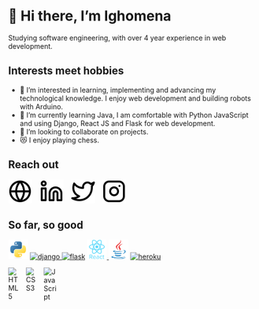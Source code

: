 # 👋 Hi there, I’m Ighomena
Studying software engineering, with over 4 year experience in web development.

## Interests meet hobbies
- 👀 I’m interested in learning, implementing and advancing my technological knowledge. I enjoy web development and building robots with Arduino.
- 🌱 I’m currently learning Java, I am comfortable with Python JavaScript and using Django, React JS and Flask for web development.
- 👯 I’m looking to collaborate on projects.
- 😻 I enjoy playing chess.

## Reach out
[![porfolio](./img/web.svg)](https://ighomena.me)
&nbsp;&nbsp;
[![linkedin](./img/linkedin.svg)](https://www.linkedin.com/in/ighomena-daniel-odebala-a22811203/)
&nbsp;&nbsp;
[![twitter](./img/twitter.svg)](https://twitter.com/_ighomena_)
&nbsp;&nbsp;
[![instagram](./img/instagram.svg)](https://www.instagram.com/dhee_tree/)

## So far, so good

<a href="https://www.python.org" target="_blank" rel="noreferrer"> <img src="https://raw.githubusercontent.com/devicons/devicon/master/icons/python/python-original.svg" alt="python" width="40" height="40"/></a> <a href="https://www.djangoproject.com/" target="_blank" rel="noreferrer"> <img src="https://cdn.worldvectorlogo.com/logos/django.svg" alt="django" width="40" height="40"/> </a> <a href="https://flask.palletsprojects.com/" target="_blank" rel="noreferrer"> <img src="https://www.vectorlogo.zone/logos/pocoo_flask/pocoo_flask-icon.svg" alt="flask" width="40" height="40"/></a> <a href="https://reactjs.org/" target="_blank" rel="noreferrer"> <img src="https://raw.githubusercontent.com/devicons/devicon/master/icons/react/react-original-wordmark.svg" alt="react" width="40" height="40"/> </a> <a href="https://www.java.com" target="_blank" rel="noreferrer"> <img src="https://raw.githubusercontent.com/devicons/devicon/master/icons/java/java-original.svg" alt="java" width="40" height="40"/></a> <a href="https://heroku.com" target="_blank" rel="noreferrer"> <img src="https://www.vectorlogo.zone/logos/heroku/heroku-icon.svg" alt="heroku" width="40" height="40"/></a> 

<a href="https://www.w3schools.com/html/" target="_blank" rel="noreferrer"> <img align="left" alt="HTML5" width="26px" src="https://cdn.jsdelivr.net/gh/devicons/devicon/icons/html5/html5-original.svg" style="padding-right:10px;"/></a> <a href="https://www.w3schools.com/css/" target="_blank" rel="noreferrer"> <img align="left" alt="CSS3" width="26px" src="https://cdn.jsdelivr.net/gh/devicons/devicon/icons/css3/css3-original.svg" style="padding-right:10px;"/></a> <a href="https://www.w3schools.com/js/" target="_blank" rel="noreferrer"> <img align="left" alt="JavaScript" width="26px" src="https://cdn.jsdelivr.net/gh/devicons/devicon/icons/javascript/javascript-original.svg" style="padding-right:10px;" /></a>

<br/> 

## 

<!---
<img align="left" alt="Ighomena's GitHub Stats" src="https://github-readme-stats.vercel.app/api?username=dhee-tree&show_icons=true&hide_border=false&title_color=ff652f&icon_color=FFE400&bg_color=09131B&text_color=ffffff&border_color=0c1a25" />
--->
<!---
dhee-tree/dhee-tree is a ✨ special ✨ repository because its `README.md` (this file) appears on your GitHub profile.
You can click the Preview link to take a look at your changes.
--->
